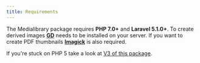 ```yaml
---
title: Requirements
---
```


The Medialibrary package requires **PHP 7.0+** and **Laravel 5.1.0+**. To create derived images **[GD](http://php.net/manual/en/book.image.php)** needs to be installed on your server. If you want to create PDF thumbnails **[Imagick](http://php.net/manual/en/imagick.setresolution.php)** is also required.

If you're stuck on PHP 5 take a look at [V3 of this package](https://docs.spatie.be/laravel-medialibrary/v3/introduction).
